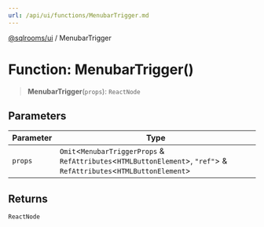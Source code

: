```yaml
---
url: /api/ui/functions/MenubarTrigger.md
---
```

[@sqlrooms/ui](../index.md) / MenubarTrigger

# Function: MenubarTrigger()

> **MenubarTrigger**(`props`): `ReactNode`

## Parameters

| Parameter | Type |
| ------ | ------ |
| `props` | `Omit`<`MenubarTriggerProps` & `RefAttributes`<`HTMLButtonElement`>, `"ref"`> & `RefAttributes`<`HTMLButtonElement`> |

## Returns

`ReactNode`
